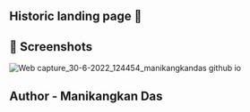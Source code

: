 ## Historic landing page 🛬

## 🛬 Screenshots
![Web capture_30-6-2022_124454_manikangkandas github io](https://user-images.githubusercontent.com/75943412/176615984-dce2d26c-a50c-4079-aaf3-faf95e8f5496.jpeg)

## Author - Manikangkan Das
